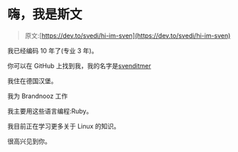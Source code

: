 # 嗨，我是斯文

> 原文:[https://dev.to/svedi/hi-im-sven](https://dev.to/svedi/hi-im-sven)

我已经编码 10 年了(专业 3 年)。

你可以在 GitHub 上找到我，我的名字是[svenditmer](https://github.com/svendittmer)

我住在德国汉堡。

我为 Brandnooz 工作

我主要用这些语言编程:Ruby。

我目前正在学习更多关于 Linux 的知识。

很高兴见到你。